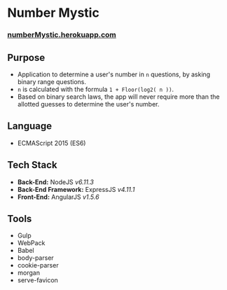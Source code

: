 # Number Mystic
### [numberMystic.herokuapp.com](http://numbermystic.herokuapp.com/#/)

## Purpose

* Application to determine a user's number in `n` questions, by asking binary range questions.
* `n` is calculated with the formula `1 + Floor(log2( n ))`.
* Based on binary search laws, the app will never require more than the allotted guesses to determine the user's number.

## Language
* ECMAScript 2015 (ES6)

## Tech Stack
* **Back-End:** NodeJS _v6.11.3_
* **Back-End Framework:** ExpressJS _v4.11.1_
* **Front-End:** AngularJS _v1.5.6_

## Tools
* Gulp
* WebPack
* Babel
* body-parser
* cookie-parser
* morgan
* serve-favicon

